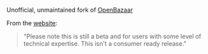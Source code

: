 Unofficial, unmaintained fork of [OpenBazaar](https://github.com/OpenBazaar/OpenBazaar)

From the [website](https://openbazaar.org): 
> "Please note this is still a beta and for users with some level of technical expertise. This isn't a consumer ready release."

